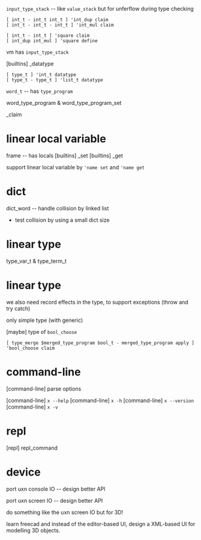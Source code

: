 `input_type_stack` -- like `value_stack` but for unferflow during type checking

```
[ int_t - int_t int_t ] 'int_dup claim
[ int_t - int_t - int_t ] 'int_mul claim

[ int_t - int_t ] 'square claim
[ int_dup int_mul ] 'square define
```

vm has `input_type_stack`

[builtins] _datatype

```
[ type_t ] 'int_t datatype
[ type_t - type_t ] 'list_t datatype
```

`word_t` -- has `type_program`

word_type_program & word_type_program_set

_claim

# linear local variable

frame -- has locals
[builtins] _set
[builtins] _get

support linear local variable by `'name set` and `'name get`

# dict

dict_word -- handle collision by linked list

- test collision by using a small dict size

# linear type

type_var_t & type_term_t

# linear type

we also need record effects in the type, to support exceptions (throw and try catch)

only simple type (with generic)

[maybe] type of `bool_choose`

```
[ type_merge $merged_type_program bool_t - merged_type_program apply ] 'bool_choose claim
```

# command-line

[command-line] parse options

[command-line] `x --help`
[command-line] `x -h`
[command-line] `x --version`
[command-line] `x -v`

# repl

[repl] repl_command

# device

port uxn console IO -- design better API

port uxn screen IO -- design better API

do something like the uxn screen IO but for 3D!

learn freecad and instead of the editor-based UI,
design a XML-based UI for modelling 3D objects.
